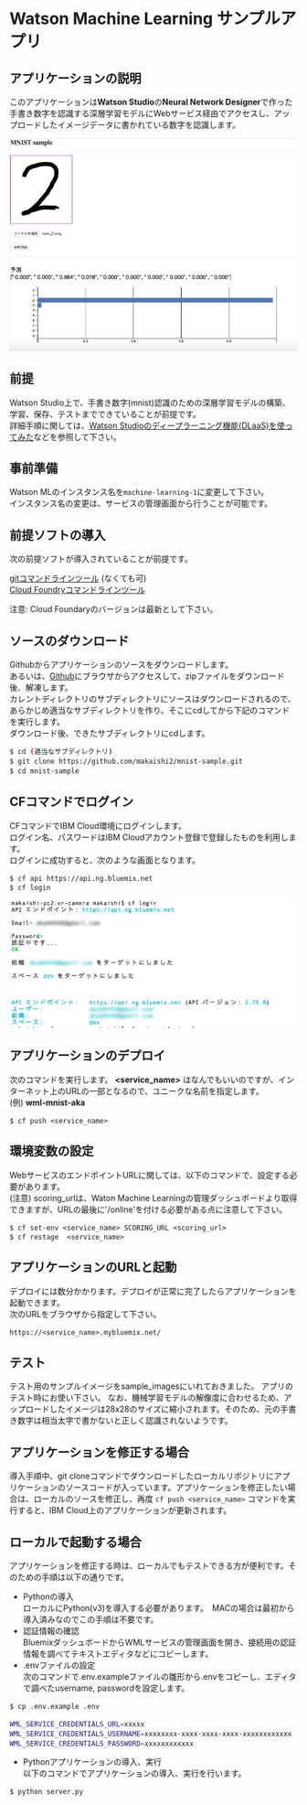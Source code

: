 # Watson Machine Learning サンプルアプリ

## アプリケーションの説明
このアプリケーションは**Watson Studio**の**Neural Network Designer**で作った手書き数字を認識する深層学習モデルにWebサービス経由でアクセスし、アップロードしたイメージデータに書かれている数字を認識します。  

![](readme_images/mnist-web1.png)  

## 前提
Watson Studio上で、手書き数字(mnist)認識のための深層学習モデルの構築、学習、保存、テストまでできていることが前提です。  
詳細手順に関しては、[Watson Studioのディープラーニング機能(DLaaS)を使ってみた](https://qiita.com/ishida330/items/b093439a1646eba0f7c6)などを参照して下さい。

## 事前準備
Watson MLのインスタンス名を``machine-learning-1``に変更して下さい。  
インスタンス名の変更は、サービスの管理画面から行うことが可能です。


## 前提ソフトの導入
次の前提ソフトが導入されていることが前提です。

[gitコマンドラインツール][git] (なくても可)   
[Cloud Foundryコマンドラインツール][cloud_foundry]  
  
注意: Cloud Foundaryのバージョンは最新として下さい。 

## ソースのダウンロード
Githubからアプリケーションのソースをダウンロードします。  
あるいは、[Github](https://github.com/makaishi2/mnist-sample)にブラウザからアクセスして、zipファイルをダウンロード後、解凍します。  
カレントディレクトリのサブディレクトリにソースはダウンロードされるので、あらかじめ適当なサブディレクトリを作り、そこにcdしてから下記のコマンドを実行します。  
ダウンロード後、できたサブディレクトリにcdします。
 

```sh
$ cd (適当なサブディレクトリ)
$ git clone https://github.com/makaishi2/mnist-sample.git
$ cd mnist-sample
```

## CFコマンドでログイン
CFコマンドでIBM Cloud環境にログインします。  
ログイン名、パスワードはIBM Cloudアカウント登録で登録したものを利用します。  
ログインに成功すると、次のような画面となります。  

```
$ cf api https://api.ng.bluemix.net
$ cf login
```

![](readme_images/cf-login.png)  

## アプリケーションのデプロイ

次のコマンドを実行します。
**\<service_name\>** はなんでもいいのですが、インターネット上のURLの一部となるので、ユニークな名前を指定します。  
(例) **wml-mnist-aka**

```
$ cf push <service_name>
```

## 環境変数の設定

WebサービスのエンドポイントURLに関しては、以下のコマンドで、設定する必要があります。  
(注意) scoring_urlは、Waton Machine Learningの管理ダッシュボードより取得できますが、URLの最後に'/online'を付ける必要がある点に注意して下さい。

```
$ cf set-env <service_name> SCORING_URL <scoring_url>
$ cf restage  <service_name>
```

## アプリケーションのURLと起動

デプロイには数分かかります。デプロイが正常に完了したらアプリケーションを起動できます。  
次のURLをブラウザから指定して下さい。

```
https://<service_name>.mybluemix.net/
```

## テスト
テスト用のサンプルイメージをsample_imagesにいれておきました。
アプリのテスト時にお使い下さい。
なお、機械学習モデルの解像度に合わせるため、アップロードしたイメージは28x28のサイズに縮小されます。そのため、元の手書き数字は相当太字で書かないと正しく認識されないようです。

## アプリケーションを修正する場合

導入手順中、git cloneコマンドでダウンロードしたローカルリポジトリにアプリケーションのソースコードが入っています。アプリケーションを修正したい場合は、ローカルのソースを修正し、再度 ``cf push <service_name>`` コマンドを実行すると、IBM Cloud上のアプリケーションが更新されます。  

## ローカルで起動する場合

アプリケーションを修正する時は、ローカルでもテストできる方が便利です。そのための手順は以下の通りです。

* Pythonの導入  
ローカルにPython(v3)を導入する必要があります。　MACの場合は最初から導入済みなのでこの手順は不要です。
* 認証情報の確認  
BluemixダッシュボードからWMLサービスの管理画面を開き、接続用の認証情報を調べてテキストエディタなどにコピーします。
* .envファイルの設定  
次のコマンドで.env.exampleファイルの雛形から.envをコピーし、エディタで調べたusername, passwordを設定します。

```sh
$ cp .env.example .env
```

```sh
WML_SERVICE_CREDENTIALS_URL=xxxxx
WML_SERVICE_CREDENTIALS_USERNAME=xxxxxxxx-xxxx-xxxx-xxxx-xxxxxxxxxxxx
WML_SERVICE_CREDENTIALS_PASSWORD=xxxxxxxxxxxx
```

* Pythonアプリケーションの導入、実行  
以下のコマンドでアプリケーションの導入、実行を行います。

```sh
$ python server.py
```

[cloud_foundry]: https://github.com/cloudfoundry/cli#downloads
[git]: https://git-scm.com/downloads
[sign_up]: https://bluemix.net/registration
 
